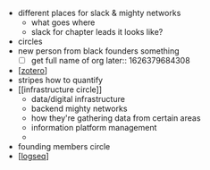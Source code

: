 - different places for slack & mighty networks
	- what goes where
	- slack for chapter leads it looks like?
- circles
- new person from black founders something
	- [ ] get full name of org
	  later:: 1626379684308
- [[zotero]]
- stripes how to quantify
- [[infrastructure circle]]
	- data/digital infrastructure
	- backend mighty networks
	- how they're gathering data from certain areas
	- information platform management
	-
- founding members circle
- [[logseq]]

[//begin]: # "Autogenerated link references for markdown compatibility"
[zotero]: zotero.md "zotero"
[logseq]: logseq.md "logseq"
[//end]: # "Autogenerated link references"